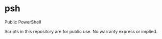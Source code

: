 # psh
Public PowerShell

Scripts in this repository are for public use. No warranty express or implied.

